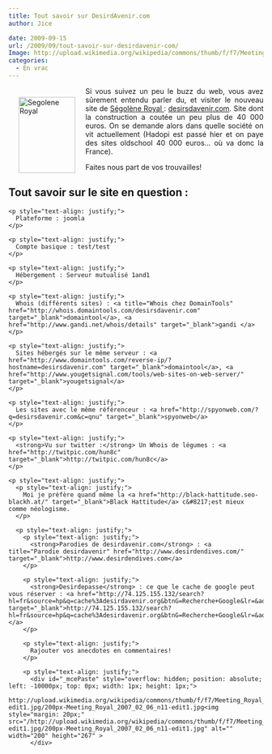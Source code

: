 ```yaml
---
title: Tout savoir sur DesirdAvenir.com
author: Jice

date: 2009-09-15
url: /2009/09/tout-savoir-sur-desirdavenir-com/
Image: http://upload.wikimedia.org/wikipedia/commons/thumb/f/f7/Meeting_Royal_2007_02_06_n11-edit1.jpg/200px-Meeting_Royal_2007_02_06_n11-edit1.jpg
categories:
  - En vrac
---
```

<p style="text-align: justify;">
  <img style="margin: 20px; float: left;" src="/http://upload.wikimedia.org/wikipedia/commons/thumb/f/f7/Meeting_Royal_2007_02_06_n11-edit1.jpg/200px-Meeting_Royal_2007_02_06_n11-edit1.jpg" alt="Segolene Royal" width="112" height="150" >Si vous suivez un peu le buzz du web, vous avez sûrement entendu parler du, et visiter le nouveau site de <a href="http://fr.wikipedia.org/wiki/Segolene_Royal" target="_blank">Ségolène Royal </a>: <a title="Désir d'Avenir" href="http://desirsdavenir.com">desirsdavenir.com</a>. Site dont la construction a coutée un peu plus de 40 000 euros. On se demande alors dans quelle société on vit actuellement (Hadopi est passé hier et on paye des sites oldschool 40 000 euros&#8230; où va donc la France).
</p>

<p style="text-align: justify;">
  <p style="text-align: justify;">
    Faites nous part de vos trouvailles!
  </p>

  <p style="text-align: justify;">
    <h2 style="text-align: justify;">
      Tout savoir sur le site en question :
    </h2>

    <p style="text-align: justify;">
      Plateforme : joomla
    </p>

    <p style="text-align: justify;">
      Compte basique : test/test
    </p>

    <p style="text-align: justify;">
      Hébergement : Serveur mutualisé 1and1
    </p>

    <p style="text-align: justify;">
      Whois (différents sites) : <a title="Whois chez DomainTools" href="http://whois.domaintools.com/desirsdavenir.com" target="_blank">domaintool</a>, <a href="http://www.gandi.net/whois/details" target="_blank">gandi </a>
    </p>

    <p style="text-align: justify;">
      Sites hébergés sur le même serveur : <a href="http://www.domaintools.com/reverse-ip/?hostname=desirsdavenir.com" target="_blank">domaintool</a>, <a href="http://www.yougetsignal.com/tools/web-sites-on-web-server/" target="_blank">yougetsignal</a>
    </p>

    <p style="text-align: justify;">
      Les sites avec le même référenceur : <a href="http://spyonweb.com/?q=desirsdavenir.com&c=qnu" target="_blank">spyonweb</a>
    </p>

    <p style="text-align: justify;">
      <strong>Vu sur twitter :</strong> Un Whois de légumes : <a href="http://twitpic.com/hun8c" target="_blank">http://twitpic.com/hun8c</a>
    </p>

    <p style="text-align: justify;">
      <p style="text-align: justify;">
        Moi je préfère quand même la <a href="http://black-hattitude.seo-blackh.at/" target="_blank">Black Hattitude</a> c&#8217;est mieux comme néologisme.
      </p>

      <p style="text-align: justify;">
        <p style="text-align: justify;">
          <strong>Parodies de desirdavenir.com</strong> : <a title="Parodie desirdavenir" href="http://www.desirdendives.com/" target="_blank">http://www.desirdendives.com</a>
        </p>

        <p style="text-align: justify;">
          <strong>Desirdepasse</strong> : ce que le cache de google peut vous réserver : <a href="http://74.125.155.132/search?hl=fr&source=hp&q=cache%3Adesirdavenir.org&btnG=Recherche+Google&lr=&aq=f&oq=" target="_blank">http://74.125.155.132/search?hl=fr&source=hp&q=cache%3Adesirdavenir.org&btnG=Recherche+Google&lr=&aq=f&oq=</a>
        </p>

        <p style="text-align: justify;">
          Rajouter vos anecdotes en commentaires!
        </p>

        <p style="text-align: justify;">
          <div id="_mcePaste" style="overflow: hidden; position: absolute; left: -10000px; top: 0px; width: 1px; height: 1px;">
            http://upload.wikimedia.org/wikipedia/commons/thumb/f/f7/Meeting_Royal_2007_02_06_n11-edit1.jpg/200px-Meeting_Royal_2007_02_06_n11-edit1.jpg<img style="margin: 20px;" src="/http://upload.wikimedia.org/wikipedia/commons/thumb/f/f7/Meeting_Royal_2007_02_06_n11-edit1.jpg/200px-Meeting_Royal_2007_02_06_n11-edit1.jpg" alt="" width="200" height="267" >
          </div>
